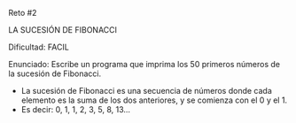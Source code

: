 Reto #2

LA SUCESIÓN DE FIBONACCI

Dificultad: FACIL
 
Enunciado: Escribe un programa que imprima los 50 primeros números de la sucesión de Fibonacci.
   - La sucesión de Fibonacci es una secuencia de números donde cada elemento es la suma de los dos anteriores, y se comienza con el 0 y el 1.
   - Es decir: 0, 1, 1, 2, 3, 5, 8, 13...
 